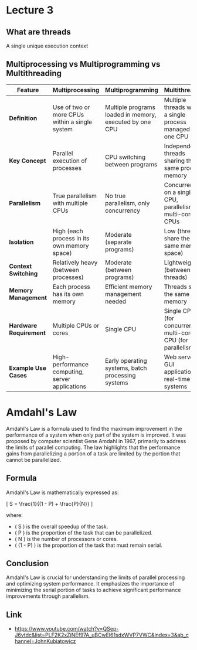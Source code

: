 # Lecture 3

## What are threads
A single unique execution context

## Multiprocessing vs Multiprogramming vs Multithreading

| Feature          | Multiprocessing                                   | Multiprogramming                                | Multithreading                                   |
|------------------|---------------------------------------------------|-------------------------------------------------|-------------------------------------------------|
| **Definition**   | Use of two or more CPUs within a single system    | Multiple programs loaded in memory, executed by one CPU | Multiple threads within a single process managed by one CPU |
| **Key Concept**  | Parallel execution of processes                   | CPU switching between programs                  | Independent threads sharing the same process memory |
| **Parallelism**  | True parallelism with multiple CPUs               | No true parallelism, only concurrency           | Concurrency on a single CPU, parallelism on multi-core CPUs |
| **Isolation**    | High (each process in its own memory space)       | Moderate (separate programs)                    | Low (threads share the same memory space)         |
| **Context Switching** | Relatively heavy (between processes)           | Moderate (between programs)                     | Lightweight (between threads)                     |
| **Memory Management** | Each process has its own memory               | Efficient memory management needed              | Threads share the same memory                     |
| **Hardware Requirement** | Multiple CPUs or cores                      | Single CPU                                      | Single CPU (for concurrency), multi-core CPU (for parallelism) |
| **Example Use Cases** | High-performance computing, server applications | Early operating systems, batch processing systems | Web servers, GUI applications, real-time systems |



# Amdahl's Law

Amdahl's Law is a formula used to find the maximum improvement in the performance of a system when only part of the system is improved. It was proposed by computer scientist Gene Amdahl in 1967, primarily to address the limits of parallel computing. The law highlights that the performance gains from parallelizing a portion of a task are limited by the portion that cannot be parallelized.

## Formula

Amdahl's Law is mathematically expressed as:

\[ S = \frac{1}{(1 - P) + \frac{P}{N}} \]

where:
- \( S \) is the overall speedup of the task.
- \( P \) is the proportion of the task that can be parallelized.
- \( N \) is the number of processors or cores.
- \( (1 - P) \) is the proportion of the task that must remain serial.

## Conclusion

Amdahl's Law is crucial for understanding the limits of parallel processing and optimizing system performance. It emphasizes the importance of minimizing the serial portion of tasks to achieve significant performance improvements through parallelism.


## Link
- https://www.youtube.com/watch?v=QSep-J6vtdc&list=PLF2K2xZjNEf97A_uBCwEl61sdxWVP7VWC&index=3&ab_channel=JohnKubiatowicz
